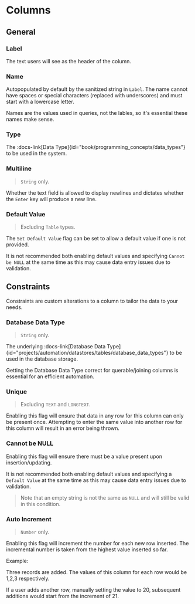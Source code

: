 # Columns

## General

### Label
The text users will see as the header of the column.

### Name
Autopopulated by default by the sanitized string in `Label`. The name cannot have spaces or special characters (replaced with underscores) and must start with a lowercase letter.

Names are the values used in queries, not the lables, so it's essential these names make sense.

### Type
The :docs-link[Data Type]{id="book/programming_concepts/data_types"} to be used in the system.

### Multiline
> `String` only.

Whether the text field is allowed to display newlines and dictates whether the `Enter` key will produce a new line.

### Default Value
> Excluding `Table` types.

The `Set Default Value` flag can be set to allow a default value if one is not provided.

It is not recommended both enabling default values and specifying `Cannot be NULL` at the same time as this may cause data entry issues due to validation.

## Constraints

Constraints are custom alterations to a column to tailor the data to your needs.

### Database Data Type
> `String` only.

The underlying :docs-link[Database Data Type]{id="projects/automation/datastores/tables/database_data_types"} to be used in the database storage.

Getting the Database Data Type correct for querable/joining columns is essential for an efficient automation.

### Unique
> Excluding `TEXT` and `LONGTEXT`.

Enabling this flag will ensure that data in any row for this column can only be present once. Attempting to enter the same value into another row for this column will result in an error being thrown.

### Cannot be NULL
Enabling this flag will ensure there must be a value present upon insertion/updating.

It is not recommended both enabling default values and specifying a `Default Value` at the same time as this may cause data entry issues due to validation.

> Note that an empty string is not the same as `NULL` and will still be valid in this condition.

### Auto Increment
> `Number` only.

Enabling this flag will increment the number for each new row inserted. The incremental number is taken from the highest value inserted so far.

Example:

Three records are added. The values of this column for each row would be 1,2,3 respectively.

If a user adds another row, manually setting the value to 20, subsequent additions would start from the increment of 21.
